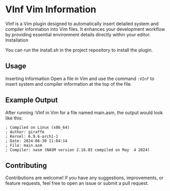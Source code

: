 # VInf Vim Information

VInf is a Vim plugin designed to automatically insert detailed system and compiler information into Vim files. It enhances your development workflow by providing essential environment details directly within your editor.
Installation

You can run the install.sh in the project repository to install the plugin.

## Usage

Inserting Information
Open a file in Vim and use the command `:VInf` to insert system and compiler information at the top of the file.

## Example Output

After running :VInf in Vim for a file named main.asm, the output would look like this:

```
; Compiled on Linux (x86_64)
; Author: giraffe
; Kernel: 6.9.6-arch1-1
; Date: 2024-06-30 11:04:14
; File: main.asm
; Compiler: nasm (NASM version 2.16.03 compiled on May  4 2024)
```

## Contributing

Contributions are welcome! If you have any suggestions, improvements, or feature requests, feel free to open an issue or submit a pull request.
